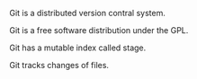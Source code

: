 Git is a distributed version contral system.

Git is a free software distribution under the GPL.

Git has a mutable index called stage.

Git tracks changes of files.

